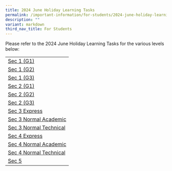 ```yaml
---
title: 2024 June Holiday Learning Tasks
permalink: /important-information/for-students/2024-june-holiday-learning-tasks/
description: ""
variant: markdown
third_nav_title: For Students
---
```

Please refer to the 2024 June Holiday Learning Tasks for the various levels below:

|  |
|---|
| [Sec 1 (G1)](https://drive.google.com/file/d/14R9zU25kmd8DLMtT9X_MYQSic2NGy-uM/view?usp=sharing)
| [Sec 1 (G2)](https://drive.google.com/file/d/1n7jymzR-WwuGsQwm6Nw9LpdBGgZMIk7Y/view?usp=sharing)
| [Sec 1 (G3)](https://drive.google.com/file/d/1kvmAV94Za73zHdkrPKM1iAkpQBflCJSz/view?usp=sharing)
| [Sec 2 (G1)](https://drive.google.com/file/d/1Xn6wNzraCdC3Ox9w4KK-hk6qYoCywcX1/view?usp=sharing)
| [Sec 2 (G2)](https://drive.google.com/file/d/1DyWT3V7ioVHO-EbP_fWxJx3dEDRbtsK9/view?usp=sharing)
| [Sec 2 (G3)](https://drive.google.com/file/d/14Gk8gw0i6yXmrxbD94hURz7k_25HDm9T/view?usp=sharing)
| [Sec 3 Express](https://drive.google.com/file/d/18jaAohd4rJo_zSddIqtW2Qcj4totjnoC/view?usp=sharing)
| [Sec 3 Normal Academic](https://drive.google.com/file/d/1tBbO5FWRu8-jeLbREBu6dAoA4wR7rkcf/view?usp=sharing)
| [Sec 3 Normal Technical](https://drive.google.com/file/d/1oGtSmQFvDbd7ewr8MgUYLM9rrBUNHUMc/view?usp=sharing)
| [Sec 4 Express](https://drive.google.com/file/d/1ztfUWrH3Cq9XnDEclDpEXFDOQBNFFoZe/view?usp=sharing)
| [Sec 4 Normal Academic](https://drive.google.com/file/d/1daBlWnVWIsNm7mEgXQqt7fc-28TtlZTO/view?usp=sharing)
| [Sec 4 Normal Technical](https://drive.google.com/file/d/1qIXfrrMv2H4DDSO1JzTK_ZKgThAZ9Y4v/view?usp=sharing)
| [Sec 5](https://drive.google.com/file/d/1xi9jqQzxDRDMd-9Dz2K2tn17bueqrTpi/view?usp=sharing)